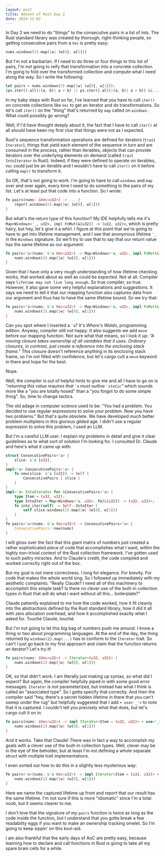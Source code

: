 ```yaml
---
layout: post
title: Advent of Rust Day 2
date: 2024-12-02
---
```


In Day 2 we need to do "things" to the consecutive pairs in a list of ints. The Rust standard
library was created by thorough, right-thinking people, so getting consecutive pairs from a `Vec`
is pretty easy:

```rust
nums.windows(2).map(|w| (w[0], w[1]))
```

But I'm not a barbarian. If I need to do three or four things to this list of pairs, I'm not going
to reify that transformation into a concrete collection. I'm going to fold over the transformed
collection and compute what I need along the way. So I write the following:

```rust
let pairs = nums.windows(2).map(|w| (w[0], w[1]));
(ps.iter().all(|(a, b)| a < b) || ps.iter().all(|(a, b)| a > b)) && ...etc...
```

In my baby steps with Rust so far, I've learned that you have to call `iter()` on concrete
collections like `Vec` to get an iterator and do transformations. So let's call `iter()` on the
"thing" that's returned by `map` called on `windows`. What could possibly go wrong?

Well, if I'd have thought deeply about it, the fact that I have to call `iter()` at all should have
been my first clue that things were not as I expected.

Rust's sequence transformation operations are defined for iterators (`trait Iterator`), things that
yield each element of the sequence in turn and are consumed in the process, rather than iterables,
objects that can provide iterators over the underlying elements on demand (called `trait
IntoIterator` in Rust). Indeed, if they were defined to operate on iterables, `Vec` could just be
an iterable and I wouldn't have to call `iter()` on it before calling `map()` to transform it.

So OK, that's not going to work. I'm going to have to call `windows` and `map` over and over again,
every time I need to do something to the pairs of my list. Let's at least put that code into a
function. So I wrote:

```rust
fn pairs(nums: &Vec<u32>) -> ... {
    report.windows(2).map(|w| (w[0], w[1]))
}
```

But what's the return type of this function? My IDE helpfully tells me it's
`Map<Windows<'_, u32>, impl FnMut(&[u32]) -> (u32, u32)>`, which is pretty hairy, but hey, let's
give it a whirl. I figure at this point that we're going to have to get into lifetime management,
and I see that anonymous lifetime `'_` in the `Windows` signature. So we'll try to use that to say
that our return value has the same lifetime as our argument:

```rust
fn pairs<'a>(nums: &'a Vec<u32>) -> Map<Windows<'a, u32>, impl FnMut(&[u32]) -> (u32, u32)> {
    nums.windows(2).map(|w| (w[0], w[1]))
}
```

Given that I have only a very rough understanding of how lifetime checking works, that worked about
as well as could be expected. Not at all. Compiler says `lifetime may not live long enough`. So
true compiler, so true. However, it also gave some very helpful explanations and suggestions. It
says we need to tell it that our mapping function also captures data from our argument and thus has
to have the same lifetime bound. So we try that:

```rust
fn pairs<'a>(nums: &'a Vec<u32>) -> Map<Windows<'a, u32>, impl FnMut(&[u32]) -> (u32, u32) + 'a> {
    nums.windows(2).map(|w| (w[0], w[1]))
}
```

Can you spot where I inserted a `'a`? It's _Where's Waldo_, programming edition. Anyway, compiler
still not happy. It also suggests we add `move` before our mapping function. Not sure what that
means, so I look it up: _"A moving closure takes ownership of all variables that it uses. Ordinary
closures, in contrast, just create a reference into the enclosing stack frame."_ This closure
doesn't reference anything in its enclosing stack frame, so I'm not filled with confidence, but
let's cargo cult a `move` keyword in there and hope for the best.

Nope.

Well, the compiler is out of helpful hints to give me and all I have to go on is _"returning this
value requires that `'a` must outlive `'static`"_ which sounds more like a "you are totally hosed"
than a "you forgot to do some simple thing". So, time to change tactics.

The old adage in computer science used to be: "You had a problem. You decided to use regular
expressions to solve your problem. Now you have two problems." But that's quite obsolete. We have
developed _much_ better problem multipliers in this glorious gilded age. I didn't use a regular
expression to solve this problem, I used an LLM.

But I'm a careful LLM user. I explain my problems in detail and give it clear guidelines as to what
sort of solution I'm looking for. I consulted Dr. Claude and here's what it came up with:

```rust
struct ConsecutivePairs<'a> {
    slice: &'a [u32],
}
impl<'a> ConsecutivePairs<'a> {
    fn new(slice: &'a [u32]) -> Self {
        ConsecutivePairs { slice }
    }
}
impl<'a> IntoIterator for &ConsecutivePairs<'a> {
    type Item = (u32, u32);
    type IntoIter = Map<Windows<'a, u32>, fn(&[u32]) -> (u32, u32)>;
    fn into_iter(self) -> Self::IntoIter {
        self.slice.windows(2).map(|w| (w[0], w[1]))
    }
}
fn pairs<'a>(nums: &'a Vec<u32>) -> ConsecutivePairs<'a> {
    ConsecutivePairs::new(nums)
}
```

I will gloss over the fact that this giant matrix of numbers just created a rather sophisticated
piece of code that accomplishes what I want, within the highly non-trivial context of the Rust
collection framework. I've gotten used to such paltry miracles. And to Claude's credit, the code
compiled and worked correctly right out of the box.

But my goal is not mere correctness. I long for elegance. For brevity. For code that makes the
whole world sing. So I followed up immediately with my aesthetic complaints. "Really Claude? I need
all of this machinery to accomplish this simple task? Is there no clever use of the built-in
collection types in Rust that will do what I want without all this... boilerplate?"

Claude patiently explained to me how the code worked, how it fit cleanly into the abstractions
defined by the Rust standard library, how it did it all with zero allocation overhead, and how it
accomplished exactly what I asked for. Touché Claude, touché.

But I'm not going to let this big bag of numbers push me around. I know a thing or two about
programming languages. At the end of the day, the thing returned by `windows(2).map(...)` has to
conform to the `Iterator` trait. So can't I just go back to my first approach and claim that the
function returns an iterator? Let's try it!

```rust
fn pairs(nums: &Vec<u32>) -> Iterator<(u32, u32)> {
    nums.windows(2).map(|w| (w[0], w[1]))
}
```

OK, so that didn't work. I am literally just making up syntax, so what did I expect? But again, the
compiler helpfully piped in with some good error messages. `Iterator` is not parameterized, but
instead has what I think is called an "associated type". So I gotta specify that correctly. And
then the compiler said "hey, there's a secret hidden lifetime in there that you can't sweep under
the rug" but helpfully suggested that I add `+ use<'_'>` to note that it is captured. I couldn't
tell you precisely what that does, but let's cargo cult it on in:

```rust
fn pairs(nums: &Vec<u32>) -> impl Iterator<Item = (u32, u32)> + use<'_> {
    nums.windows(2).map(|w| (w[0], w[1]))
}
```

And it works. Take that Claude! There was in fact a way to accomplish my goals with a clever use of
the built-in collection types. Well, clever may be in the eye of the beholder, but at least I'm not
defining a whole separate struct with multiple trait implementations.

I even sorted out how to do this in a slightly less mysterious way:

```rust
fn pairs<'a>(nums: &'a Vec<u32>) -> impl Iterator<Item = (u32, u32)> + 'a {
    nums.windows(2).map(|w| (w[0], w[1]))
}
```

Here we name the captured lifetime up front and report that our result has the same lifetime. I'm
not sure if this is more "idiomatic" since I'm a total noob, but it seems clearer to me.

I don't love that the signature of my `pairs` function is twice as long as the code inside the
function, but I understand that you gotta break a few readability eggs if you want to make an
ownership tracking omelet. So I'm going to keep sippin' on this kool-aid.

I am also thankful that the early days of AoC are pretty easy, because learning how to declare and
call functions in Rust is going to take all my spare brain cells for a while.
